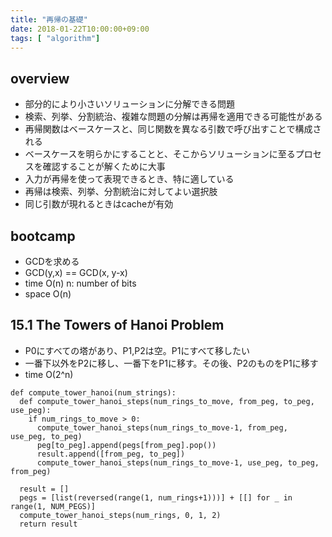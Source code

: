 ```yaml
---
title: "再帰の基礎"
date: 2018-01-22T10:00:00+09:00
tags: [ "algorithm"]
---
```


## overview
- 部分的により小さいソリューションに分解できる問題
- 検索、列挙、分割統治、複雑な問題の分解は再帰を適用できる可能性がある
- 再帰関数はベースケースと、同じ関数を異なる引数で呼び出すことで構成される
- ベースケースを明らかにすることと、そこからソリューションに至るプロセスを確認することが解くために大事
- 入力が再帰を使って表現できるとき、特に適している
- 再帰は検索、列挙、分割統治に対してよい選択肢
- 同じ引数が現れるときはcacheが有効

## bootcamp
- GCDを求める
- GCD(y,x) == GCD(x, y-x)
- time O(n) n: number of bits
- space O(n)

## 15.1 The Towers of Hanoi Problem
- P0にすべての塔があり、P1,P2は空。P1にすべて移したい
- 一番下以外をP2に移し、一番下をP1に移す。その後、P2のものをP1に移す
- time O(2^n)

```
def compute_tower_hanoi(num_strings):
  def compute_tower_hanoi_steps(num_rings_to_move, from_peg, to_peg, use_peg):
    if num_rings_to_move > 0:
      compute_tower_hanoi_steps(num_rings_to_move-1, from_peg, use_peg, to_peg)
      peg[to_peg].append(pegs[from_peg].pop())
      result.append([from_peg, to_peg])
      compute_tower_hanoi_steps(num_rings_to_move-1, use_peg, to_peg, from_peg)

  result = []
  pegs = [list(reversed(range(1, num_rings+1)))] + [[] for _ in range(1, NUM_PEGS)]
  compute_tower_hanoi_steps(num_rings, 0, 1, 2)
  return result
```
